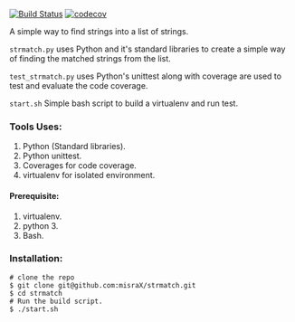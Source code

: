[![Build Status](https://travis-ci.org/misraX/strmatch.svg?branch=master)](https://travis-ci.org/misraX/strmatch)
[![codecov](https://codecov.io/gh/misraX/strmatch/branch/master/graph/badge.svg)](https://codecov.io/gh/misraX/strmatch)

A simple way to find strings into a list of strings.


`strmatch.py` uses Python and it's standard libraries to create a simple way of
finding the matched strings from the list.

`test_strmatch.py` uses Python's unittest along with coverage are used to test and evaluate the code
coverage.

`start.sh` Simple bash script to build a virtualenv and run test.

### Tools Uses:

1. Python (Standard libraries).
2. Python unittest.
3. Coverages for code coverage.
4. virtualenv for isolated environment.


#### Prerequisite:

1. virtualenv.
2. python 3.
3. Bash.

### Installation:

```
# clone the repo
$ git clone git@github.com:misraX/strmatch.git
$ cd strmatch
# Run the build script.
$ ./start.sh
```       
